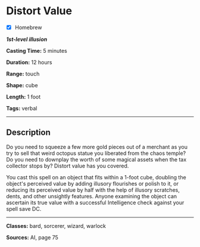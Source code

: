 # Distort Value

- [x] Homebrew

***1st-level illusion***

**Casting Time:** 5 minutes

**Duration:** 12 hours

**Range:** touch

**Shape:** cube

**Length:** 1 foot

**Tags:** verbal

---

## Description
Do you need to squeeze a few more gold pieces out of a merchant as you try to sell that weird octopus statue you liberated from the chaos temple? Do you need to downplay the worth of some magical assets when the tax collector stops by? Distort value has you covered.

You cast this spell on an object that fits within a 1-foot cube, doubling the object's perceived value by adding illusory flourishes or polish to it, or reducing its perceived value by half with the help of illusory scratches, dents, and other unsightly features.
Anyone examining the object can ascertain its true value with a successful Intelligence check against your spell save DC.

---

**Classes:** bard, sorcerer, wizard, warlock

**Sources:** AI, page 75
